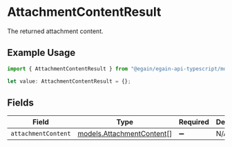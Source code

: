 # AttachmentContentResult

The returned attachment content.

## Example Usage

```typescript
import { AttachmentContentResult } from "@egain/egain-api-typescript/models";

let value: AttachmentContentResult = {};
```

## Fields

| Field                                                        | Type                                                         | Required                                                     | Description                                                  |
| ------------------------------------------------------------ | ------------------------------------------------------------ | ------------------------------------------------------------ | ------------------------------------------------------------ |
| `attachmentContent`                                          | [models.AttachmentContent](../models/attachmentcontent.md)[] | :heavy_minus_sign:                                           | N/A                                                          |